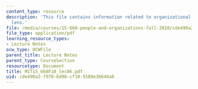 ```yaml
---
content_type: resource
description: 'This file contains information related to organizational analysis: Political
  lens.'
file: /media/courses/15-668-people-and-organizations-fall-2010/cde490a2f9786d98cf105589e36644a6_MIT15_668F10_lec06.pdf
file_type: application/pdf
learning_resource_types:
- Lecture Notes
ocw_type: OCWFile
parent_title: Lecture Notes
parent_type: CourseSection
resourcetype: Document
title: MIT15_668F10_lec06.pdf
uid: cde490a2-f978-6d98-cf10-5589e36644a6
---
```


